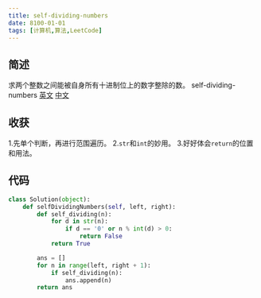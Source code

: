 ```yaml
---
title: self-dividing-numbers
date: 8100-01-01
tags: [计算机,算法,LeetCode]
---
```

## 简述
求两个整数之间能被自身所有十进制位上的数字整除的数。
self-dividing-numbers [英文](https://leetcode.com/problems/self-dividing-numbers/) [中文](https://leetcode-cn.com/problems/self-dividing-numbers/)
## 收获
1.先单个判断，再进行范围遍历。
2.`str`和`int`的妙用。
3.好好体会`return`的位置和用法。
<!-- more -->

## 代码
```py
class Solution(object):
    def selfDividingNumbers(self, left, right):
        def self_dividing(n):
            for d in str(n):
                if d == '0' or n % int(d) > 0:
                    return False
            return True

        ans = []
        for n in range(left, right + 1):
            if self_dividing(n):
                ans.append(n)
        return ans 

```
